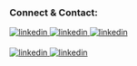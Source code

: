 
<!--
[![Top Langs](https://github-readme-stats.vercel.app/api/top-langs/?username=vicariss&theme=dracula)](https://github.com/anuraghazra/github-readme-stats)
-->

### Connect & Contact:

<a href="https://linkedin.com/in/klaudiusz-bednarski" target="_blank">
<img src=https://img.shields.io/badge/linkedin-%231E77B5.svg?&style=for-the-badge&logo=linkedin&logoColor=white alt=linkedin style="margin-bottom: 5px;" />
</a>
<a href="https://stackoverflow.com/users/16433370/vicaris" target="_blank">
<img src=https://img.shields.io/badge/Stack_Overflow-FE7A16?style=for-the-badge&logo=stack-overflow&logoColor=white alt=linkedin style="margin-bottom: 5px;" />
</a>
<a href="https://tryhackme.com/p/vicaris" target="_blank">
<img src=https://camo.githubusercontent.com/e441f9cf58621de92931484968e863e266883523bec6d151b208475ba05ee941/68747470733a2f2f696d672e736869656c64732e696f2f7374617469632f76313f7374796c653d666f722d7468652d6261646765266d6573736167653d5472794861636b4d6526636f6c6f723d323132433432266c6f676f3d5472794861636b4d65266c6f676f436f6c6f723d464646464646266c6162656c3d alt=linkedin style="margin-bottom: 5px;" />
</a>
<p>
<a href="https://www.hackerrank.com/vicariss" target="_blank">
<img src=https://img.shields.io/badge/-Hackerrank-2EC866?style=for-the-badge&logo=HackerRank&logoColor=white alt=linkedin style="margin-bottom: 5px;" />
</a>
<a href="https://dev.to/vicariss" target="_blank">
<img src=https://img.shields.io/badge/dev.to-0A0A0A?style=for-the-badge&logo=dev.to&logoColor=white alt=linkedin style="margin-bottom: 5px;" />
</a>
</p>
